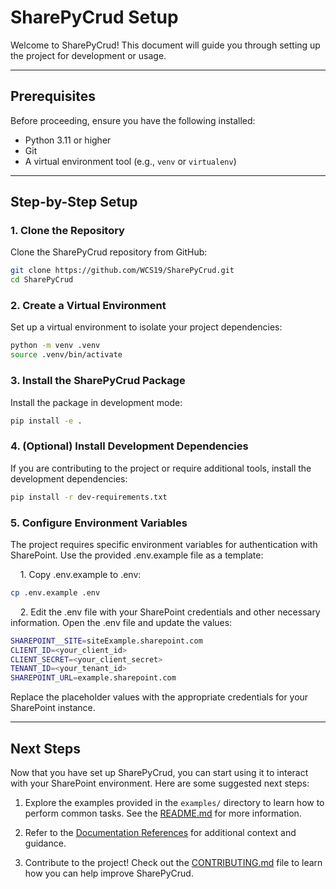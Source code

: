 # SharePyCrud Setup

Welcome to SharePyCrud! This document will guide you through setting up the project for development or usage.

---

## Prerequisites

Before proceeding, ensure you have the following installed:

- Python 3.11 or higher
- Git
- A virtual environment tool (e.g., `venv` or `virtualenv`)

---

## Step-by-Step Setup

### 1. Clone the Repository

Clone the SharePyCrud repository from GitHub:

```bash
git clone https://github.com/WCS19/SharePyCrud.git
cd SharePyCrud
```

### 2. Create a Virtual Environment

Set up a virtual environment to isolate your project dependencies:

```bash
python -m venv .venv
source .venv/bin/activate
```

### 3. Install the SharePyCrud Package
Install the package in development mode:

```bash
pip install -e .
```

### 4. (Optional) Install Development Dependencies

If you are contributing to the project or require additional tools, install the development dependencies:

```bash
pip install -r dev-requirements.txt
```

### 5. Configure Environment Variables

The project requires specific environment variables for authentication with SharePoint. Use the provided .env.example file as a template:

&nbsp;&nbsp;&nbsp;&nbsp;1. Copy .env.example to .env:

```bash
cp .env.example .env
```

&nbsp;&nbsp;&nbsp;&nbsp;2. Edit the .env file with your SharePoint credentials and other necessary information.
Open the .env file and update the values:
```bash
SHAREPOINT__SITE=siteExample.sharepoint.com
CLIENT_ID=<your_client_id>
CLIENT_SECRET=<your_client_secret>
TENANT_ID=<your_tenant_id>
SHAREPOINT_URL=example.sharepoint.com
```

Replace the placeholder values with the appropriate credentials for your SharePoint instance.

---

## Next Steps

Now that you have set up SharePyCrud, you can start using it to interact with your SharePoint environment. Here are some suggested next steps:

1. Explore the examples provided in the `examples/` directory to learn how to perform common tasks. See the [README.md](README.md##Examples) for more information.

2. Refer to the [Documentation References](README.md#documentation-references) for additional context and guidance.

3. Contribute to the project! Check out the [CONTRIBUTING.md](CONTRIBUTING.md) file to learn how you can help improve SharePyCrud.


